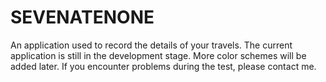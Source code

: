 # SEVENATENONE
An application used to record the details of your travels. The current application is still in the development stage. More color schemes will be added later. If you encounter problems during the test, please contact me.
